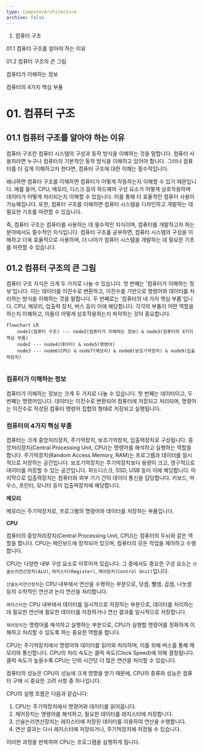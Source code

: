 ```yaml
---
type: ComputerArchitecture
archive: false
---
```

01. 컴퓨터 구조

01.1 컴퓨터 구조를 알아야 하는 이유

01.2 컴퓨터 구조의 큰 그림

컴퓨터가 이해하는 정보

컴퓨터의 4가지 핵심 부품

# 01. 컴퓨터 구조

## 01.1 컴퓨터 구조를 알아야 하는 이유

컴퓨터 구조란 컴퓨터 시스템의 구성과 동작 방식을 이해하는 것을 말합니다. 컴퓨터 사용자라면 누구나 컴퓨터의 기본적인 동작 방식을 이해하고 있어야 합니다. 그러나 컴퓨터를 더 깊게 이해하고자 한다면, 컴퓨터 구조에 대한 이해는 필수적입니다.

왜냐하면 컴퓨터 구조를 이해하면 컴퓨터가 어떻게 작동하는지 이해할 수 있기 때문입니다. 예를 들어, CPU, 메모리, 디스크 등의 하드웨어 구성 요소가 어떻게 상호작용하며 데이터가 어떻게 처리되는지 이해할 수 있습니다. 이를 통해 더 효율적인 컴퓨터 사용이 가능해집니다. 또한, 컴퓨터 구조를 이해하면 컴퓨터 시스템을 디자인하고 개발하는 데 필요한 기초를 마련할 수 있습니다.

즉, 컴퓨터 구조는 컴퓨터를 사용하는 데 필수적인 지식이며, 컴퓨터를 개발하고자 하는 분야에서도 필수적인 지식입니다. 컴퓨터 구조를 공부하면, 컴퓨터 시스템의 구성을 이해하고 더욱 효율적으로 사용하며, 더 나아가 컴퓨터 시스템을 개발하는 데 필요한 기초를 마련할 수 있습니다.

## 01.2 컴퓨터 구조의 큰 그림

컴퓨터 구조 지식은 크게 두 가지로 나눌 수 있습니다. 첫 번째는 '컴퓨터가 이해하는 정보'입니다. 이는 데이터를 이진수로 변환하고, 이진수를 기반으로 명령어와 데이터를 처리하는 방식을 이해하는 것을 말합니다. 두 번째로는 '컴퓨터의 네 가지 핵심 부품'입니다. CPU, 메모리, 입출력 장치, 버스 등이 이에 해당합니다. 각각의 부품이 어떤 역할을 하는지 이해하고, 이들이 어떻게 상호작용하는지 파악하는 것이 중요합니다.

```Mermaid
flowchart LR
	node1(컴퓨터 구조) --- node2(컴퓨터가 이해하는 정보) & node3(컴퓨터의 4가지 핵심 부품)
	node2 --- node4(데이터) & node5(명령어)
	node3 --- node6(CPU) & node7(메모리) & node8(보조기억장치) & node9(입출력장치)
	
```

### 컴퓨터가 이해하는 정보

컴퓨터가 이해하는 정보는 크게 두 가지로 나눌 수 있습니다. 첫 번째는 데이터이고, 두 번째는 명령어입니다. 데이터는 이진수로 변환되어 컴퓨터에 저장되고 처리되며, 명령어는 이진수로 작성된 컴퓨터 명령어 집합의 형태로 저장되고 실행됩니다.

### 컴퓨터의 4가지 핵심 부품

컴퓨터는 크게 중앙처리장치, 주기억장치, 보조기억장치, 입출력장치로 구성됩니다. 중앙처리장치(Central Processing Unit, CPU)는 명령어를 해석하고 실행하는 역할을 합니다. 주기억장치(Random Access Memory, RAM)는 프로그램과 데이터를 일시적으로 저장하는 공간입니다. 보조기억장치는 주기억장치보다 용량이 크고, 영구적으로 데이터를 저장할 수 있는 공간입니다. 하드디스크, SSD, USB 등이 이에 해당합니다. 마지막으로 입출력장치는 컴퓨터와 외부 기기 간의 데이터 통신을 담당합니다. 키보드, 마우스, 프린터, 모니터 등이 입출력장치에 해당합니다.

**메모리**

메모리는 주기억장치로, 프로그램의 명령어와 데이터를 저장하는 부품입니다.

**CPU**

컴퓨터의 중앙처리장치(Central Processing Unit, CPU)는 컴퓨터의 두뇌와 같은 역할을 합니다. CPU는 메인보드에 장착되어 있으며, 컴퓨터의 모든 작업을 제어하고 수행합니다.

CPU는 다양한 내부 구성 요소로 이루어져 있습니다. 그 중에서도 중요한 구성 요소는 `산술논리연산장치(ALU)`, `레지스터(Register)`, `제어장치(Control Unit)`입니다.

`산술논리연산장치`는 CPU 내부에서 연산을 수행하는 부분으로, 덧셈, 뺄셈, 곱셈, 나눗셈 등의 수학적인 연산과 논리 연산을 처리합니다.

`레지스터`는 CPU 내부에서 데이터를 일시적으로 저장하는 부분으로, 데이터를 처리하는 데 필요한 연산에 필요한 데이터를 저장하거나 연산 결과를 일시적으로 저장합니다.

`제어장치`는 명령어를 해석하고 실행하는 부분으로, CPU가 실행할 명령어를 정확하게 이해하고 처리할 수 있도록 하는 중요한 역할을 합니다.

CPU는 주기억장치에서 명령어와 데이터를 읽어와 처리하며, 이를 위해 버스를 통해 메모리와 통신합니다. CPU의 처리 속도는 클럭 속도(Clock Speed)에 의해 결정됩니다. 클럭 속도가 높을수록 CPU는 단위 시간당 더 많은 연산을 처리할 수 있습니다.

컴퓨터의 성능은 CPU의 성능에 크게 영향을 받기 때문에, CPU의 종류와 성능은 컴퓨터 구매 시 중요한 고려 사항 중 하나입니다.

CPU의 실행 흐름은 다음과 같습니다:

1. CPU는 주기억장치에서 명령어와 데이터를 읽어옵니다.
2. 제어장치는 명령어를 해석하고, 필요한 데이터를 레지스터에 저장합니다.
3. 산술논리연산장치는 레지스터에 저장된 데이터를 이용하여 연산을 수행합니다.
4. 연산 결과는 다시 레지스터에 저장되거나, 주기억장치에 저장될 수 있습니다.

이러한 과정을 반복하여 CPU는 프로그램을 실행하게 됩니다.